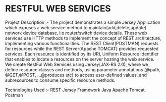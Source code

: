 # RESTFUL WEB SERVICES

Project Description :- 
The project demonstrates a simple Jersey Application which exposes a web service method to maintain(add,delete,update) network device database, i:e router/switch device details.
These web services use HTTP methods to implement the concept of REST architecture, implementing various functionalities.
The REST Client(POSTMAN) requests for resources while the REST Server(Apache TOMCAT) provides requested services.
Each resource is identified by its URI, Uniform Resource Identifier that enables to locate a resources on the server hosting the web service.
We create RestFul Web Services using Jersey(JAX-RS 2.0), where we define resource classes and methods, using parameter annotations (@path, @GET,@POST, ...@produces etc)
to access user-defined values, and subresources to consume specific resource methods.

Technologies Used :-
REST
Jersey Framework
Java
Apache Tomcat
Postman

